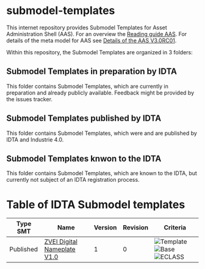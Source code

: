 # submodel-templates

This internet repository provides Submodel Templates for Asset Administration Shell (AAS). For an overview the [Reading guide AAS](https://www.plattform-i40.de/PI40/Redaktion/EN/Downloads/Publikation/Asset_Administration_Shell_Reading_Guide.html). For details of the meta model for AAS see [Details of the AAS V3.0RC01](https://www.plattform-i40.de/PI40/Redaktion/DE/Downloads/Publikation/Details_of_the_Asset_Administration_Shell_Part1_V3.html).

Within this repository, the Submodel Templates are organized in 3 folders:

## Submodel Templates in preparation by IDTA

This folder contains Submodel Templates, which are currently in preparation and already publicly available. Feedback might be provided by the issues tracker.

## Submodel Templates published by IDTA

This folder contains Submodel Templates, which were and are published by IDTA and Industrie 4.0.

## Submodel Templates knwon to the IDTA

This folder contains Submodel Templates, which are known to the IDTA, but currently not subject of an IDTA registration process.

# Table of IDTA Submodel templates

| Type SMT | Name | Version | Revision | Criteria | 
|  ---------- |  ---------- |  ---------- |  ---------- |  ---------- | 
| Published | [ZVEI Digital Nameplate V1.0](https://github.com/admin-shell-io/submodel-templates/tree/main/published/ZVEI_Digital_Nameplate/1/0) | 1 | 0 | ![Template](https://img.shields.io/static/v1?style=plastic&label=SMT&message=Template&color=green)  ![Base](https://img.shields.io/static/v1?style=plastic&label=SMT&message=Base&color=480ca8)  ![ECLASS](https://img.shields.io/static/v1?style=plastic&label=SMT&message=ECLASS&color=000055)   | 
